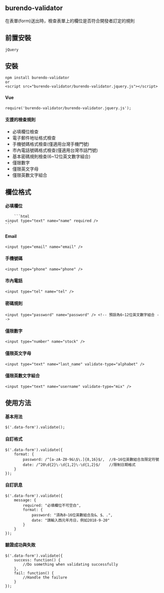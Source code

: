 ## burendo-validator
在表單(form)送出時，檢查表單上的欄位是否符合開發者訂定的規則
## 前置安裝
    jQuery
## 安裝
    npm install burendo-validator
    or
    <script src="burendo-validator/burendo-validator.jquery.js"></script>
#### Vue
    require('burendo-validator/burendo-validator.jquery.js');
#### 支援的檢查規則
* 必填欄位檢查
* 電子郵件地址格式檢查
* 手機號碼格式檢查(僅適用台灣手機門號)
* 市內電話號碼格式檢查(僅適用台灣市話門號)
* 基本密碼規則檢查(6~12位英文數字組合)
* 僅限數字
* 僅限英文字母
* 僅限英數文字組合
## 欄位格式
#### 必填欄位
        ```html
	<input type="text" name="name" required />
	```
#### Email
	<input type="email" name="email" />
#### 手機號碼
    <input type="phone" name="phone" />
#### 市內電話
    <input type="tel" name="tel" />
#### 密碼規則
    <input type="password" name="password" /> <!-- 預設為6~12位英文數字組合 -->
#### 僅限數字
    <input type="number" name="stock" />
#### 僅限英文字母
    <input type="text" name="last_name" validate-type="alphabet" />
#### 僅限英數文字組合
    <input type="text" name="username" validate-type="mix" />
## 使用方法
#### 基本用法
	$('.data-form').validate();
#### 自訂格式
	$('.data-form').validate({
		format: {
			password: /^[a-zA-Z0-9&\$\.]{8,16}$/,  //8~16位英數組合及限定符號
			date: /^20\d{2}\-\d{1,2}\-\d{1,2}$/    //限制日期格式
		}
	});
#### 自訂訊息
	$('.data-form').validate({
		message: {
			required: "必填欄位不可空白",
			format: {
				password: "須為8~16位英數組合及&、$、.",
				date: "請輸入西元年月日，例如2018-9-20"
			}
		}
	});
#### 驗證成功與失敗
	$('.data-form').validate({
		success: function() {
		    //Do something when validating successfully
		},
		fail: function() {
			//Handle the failure
		}
	});
	
